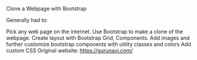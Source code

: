 Clone a Webpage with Bootstrap

Generally had to:

Pick any web page on the internet.
Use Bootstrap to make a clone of the webpage.
Create layout with Bootstrap Grid, Components.
Add images and further customize bootstrap components with utility classes and colors
Add custom CSS
Original website: https://gurunavi.com/
